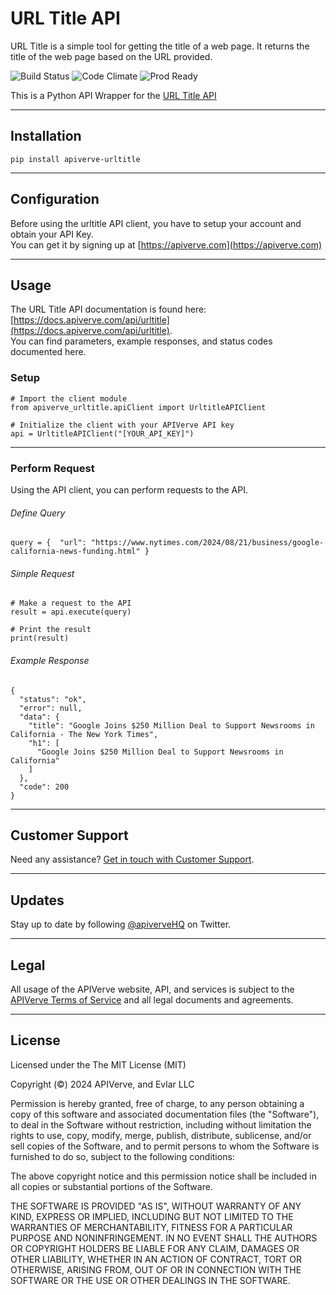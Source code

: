 URL Title API
============

URL Title is a simple tool for getting the title of a web page. It returns the title of the web page based on the URL provided.

![Build Status](https://img.shields.io/badge/build-passing-green)
![Code Climate](https://img.shields.io/badge/maintainability-B-purple)
![Prod Ready](https://img.shields.io/badge/production-ready-blue)

This is a Python API Wrapper for the [URL Title API](https://apiverve.com/marketplace/api/urltitle)

---

## Installation
	pip install apiverve-urltitle

---

## Configuration

Before using the urltitle API client, you have to setup your account and obtain your API Key.  
You can get it by signing up at [https://apiverve.com](https://apiverve.com)

---

## Usage

The URL Title API documentation is found here: [https://docs.apiverve.com/api/urltitle](https://docs.apiverve.com/api/urltitle).  
You can find parameters, example responses, and status codes documented here.

### Setup

```
# Import the client module
from apiverve_urltitle.apiClient import UrltitleAPIClient

# Initialize the client with your APIVerve API key
api = UrltitleAPIClient("[YOUR_API_KEY]")
```

---


### Perform Request
Using the API client, you can perform requests to the API.

###### Define Query

```
query = {  "url": "https://www.nytimes.com/2024/08/21/business/google-california-news-funding.html" }
```

###### Simple Request

```
# Make a request to the API
result = api.execute(query)

# Print the result
print(result)
```

###### Example Response

```
{
  "status": "ok",
  "error": null,
  "data": {
    "title": "Google Joins $250 Million Deal to Support Newsrooms in California - The New York Times",
    "h1": [
      "Google Joins $250 Million Deal to Support Newsrooms in California"
    ]
  },
  "code": 200
}
```

---

## Customer Support

Need any assistance? [Get in touch with Customer Support](https://apiverve.com/contact).

---

## Updates
Stay up to date by following [@apiverveHQ](https://twitter.com/apiverveHQ) on Twitter.

---

## Legal

All usage of the APIVerve website, API, and services is subject to the [APIVerve Terms of Service](https://apiverve.com/terms) and all legal documents and agreements.

---

## License
Licensed under the The MIT License (MIT)

Copyright (&copy;) 2024 APIVerve, and Evlar LLC

Permission is hereby granted, free of charge, to any person obtaining a copy of this software and associated documentation files (the "Software"), to deal in the Software without restriction, including without limitation the rights to use, copy, modify, merge, publish, distribute, sublicense, and/or sell copies of the Software, and to permit persons to whom the Software is furnished to do so, subject to the following conditions:

The above copyright notice and this permission notice shall be included in all copies or substantial portions of the Software.

THE SOFTWARE IS PROVIDED "AS IS", WITHOUT WARRANTY OF ANY KIND, EXPRESS OR IMPLIED, INCLUDING BUT NOT LIMITED TO THE WARRANTIES OF MERCHANTABILITY, FITNESS FOR A PARTICULAR PURPOSE AND NONINFRINGEMENT. IN NO EVENT SHALL THE AUTHORS OR COPYRIGHT HOLDERS BE LIABLE FOR ANY CLAIM, DAMAGES OR OTHER LIABILITY, WHETHER IN AN ACTION OF CONTRACT, TORT OR OTHERWISE, ARISING FROM, OUT OF OR IN CONNECTION WITH THE SOFTWARE OR THE USE OR OTHER DEALINGS IN THE SOFTWARE.